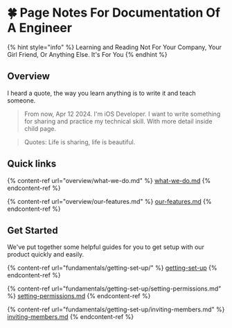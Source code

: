 # 🍀 Page Notes For Documentation Of A Engineer

{% hint style="info" %}
Learning and Reading Not For Your Company, Your Girl Friend, Or Anything Else. It's For You
{% endhint %}

## Overview

I heard a quote, the way you learn anything is to write it and teach someone.

> From now, Apr 12 2024. I'm iOS Developer. I want to write something for sharing and practice my technical skill. With more detail inside child page.

> Quotes: Life is sharing, life is beautiful.

## Quick links

{% content-ref url="overview/what-we-do.md" %}
[what-we-do.md](overview/what-we-do.md)
{% endcontent-ref %}

{% content-ref url="overview/our-features.md" %}
[our-features.md](overview/our-features.md)
{% endcontent-ref %}

## Get Started

We've put together some helpful guides for you to get setup with our product quickly and easily.

{% content-ref url="fundamentals/getting-set-up/" %}
[getting-set-up](fundamentals/getting-set-up/)
{% endcontent-ref %}

{% content-ref url="fundamentals/getting-set-up/setting-permissions.md" %}
[setting-permissions.md](fundamentals/getting-set-up/setting-permissions.md)
{% endcontent-ref %}

{% content-ref url="fundamentals/getting-set-up/inviting-members.md" %}
[inviting-members.md](fundamentals/getting-set-up/inviting-members.md)
{% endcontent-ref %}
